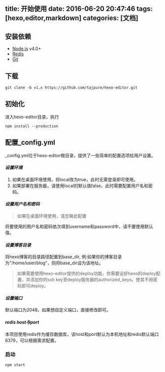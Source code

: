 title: 开始使用
date: 2016-06-20 20:47:46
tags: [hexo,editor,markdown]
categories: [文档]
---
## 安装依赖
* [Node.js](https://nodejs.org) v4.0+
* [Redis](http://redis.io)
* [Git](https://git-scm.com/)

## 下载
```
git clone -b v1.x https://github.com/tajpure/hexo-editor.git
```

## 初始化
进入hexo-editor目录，执行
```
npm install --production
```

## 配置_config.yml
_config.yml位于hexo-editor根目录，提供了一些简单的配置选项给用户设置。

#### *设置环境*
1. 如果在桌面环境使用，将local改为true，此时无需登录即可使用。
2. 如果部署在服务器，请使用local的默认值false，此时需要配置用户名和密码。

#### *设置用户名和密码*
> 如果在桌面环境使用，请忽略此配置

将要使用的用户名和密码依次填到username和password中，请不要使用默认值。

#### *设置博客目录*
将hexo博客的目录路径配置到base_dir, 例:如果你的博客目录为"/home/user/blog"，则将base_dir设为该地址。

> 如果需要使用hexo-editor提供的deploy功能，你需要设好hexo的deploy配置，并添加你的ssh key至deploy服务器的authorized_keys。使其不用密码即可deploy。

#### *设置端口*
默认端口为2048，如果想自定义端口，直接修改即可。

#### *redis host与port*
本项目使用redis作为缓存数据库，该host和port默认为本机地址和redis默认端口6379，可以根据需求配置。

### 启动
```
npm start
```